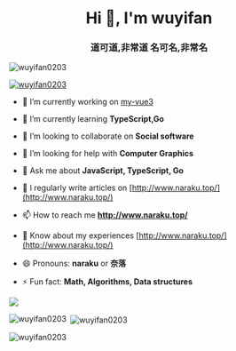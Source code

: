 <h1 align="center">Hi 👋, I'm wuyifan</h1>
<h3 align="center">道可道,非常道 名可名,非常名</h3>

<p align="left"> <img src="https://komarev.com/ghpvc/?username=wuyifan0203&label=Profile%20views&color=0e75b6&style=flat" alt="wuyifan0203" /> </p>

<p align="left"> <a href="https://github.com/ryo-ma/github-profile-trophy"><img src="https://github-profile-trophy.vercel.app/?username=wuyifan0203" alt="wuyifan0203" /></a> </p>

- 🔭 I’m currently working on [my-vue3](https://github.com/wuyifan0203/my-vue3/)

- 🌱 I’m currently learning **TypeScript,Go**

- 👯 I’m looking to collaborate on **Social software**

- 🤔 I’m looking for help with **Computer Graphics**

- 💬 Ask me about **JavaScript, TypeScript, Go**

- 📝 I regularly write articles on [http://www.naraku.top/](http://www.naraku.top/)

- 📫 How to reach me **http://www.naraku.top/**

- 📄 Know about my experiences [http://www.naraku.top/](http://www.naraku.top/)

- 😄 Pronouns: **naraku** or **奈落**

- ⚡ Fun fact: **Math, Algorithms, Data structures**


<p><img align="center" src="https://github-readme-stats.vercel.app/api?username=wuyifan0203&show_icons=true&icon_color=CDDCDC&text_color=ffffff&bg_color= 3.14,209cff,68e0cf&hide_title=true&theme=dark" /></p>
<p><img align="left" src="https://github-readme-stats.vercel.app/api/top-langs?username=wuyifan0203&show_icons=true&locale=en&layout=compact&langs_count=10&count_private=true" alt="wuyifan0203" /></p>

<p>&nbsp;<img align="center" src="https://github-readme-stats.vercel.app/api?username=wuyifan0203&show_icons=true&locale=en" alt="wuyifan0203" /></p>

<p><img align="center" src="https://github-readme-streak-stats.herokuapp.com/?user=wuyifan0203&" alt="wuyifan0203" /></p>

